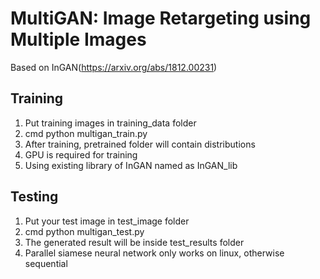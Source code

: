 # MultiGAN: Image Retargeting using Multiple Images

Based on InGAN(https://arxiv.org/abs/1812.00231)

## Training
1. Put training images in training_data folder
2. cmd python multigan_train.py
3. After training, pretrained folder will contain distributions
4. GPU is required for training
5. Using existing library of InGAN named as InGAN_lib

## Testing
1. Put your test image in test_image folder
2. cmd python multigan_test.py
3. The generated result will be inside test_results folder
4. Parallel siamese neural network only works on linux, otherwise sequential
